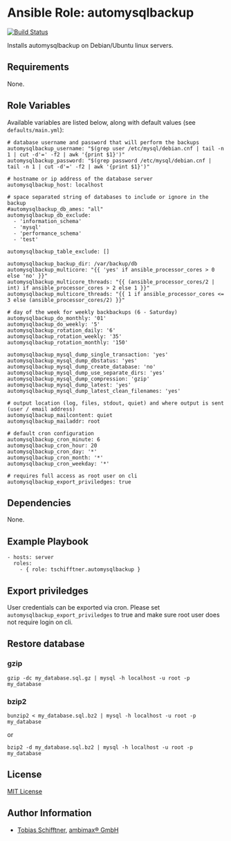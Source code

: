 # Ansible Role: automysqlbackup

[![Build Status](https://travis-ci.org/tschifftner/ansible-role-automysqlbackup.svg)](https://travis-ci.org/tschifftner/ansible-role-automysqlbackup)

Installs automysqlbackup on Debian/Ubuntu linux servers.

## Requirements

None.

## Role Variables

Available variables are listed below, along with default values (see `defaults/main.yml`):

    # database username and password that will perform the backups
    automysqlbackup_username: "$(grep user /etc/mysql/debian.cnf | tail -n 1 | cut -d'=' -f2 | awk '{print $1}')"
    automysqlbackup_password: "$(grep password /etc/mysql/debian.cnf | tail -n 1 | cut -d'=' -f2 | awk '{print $1}')"
    
    # hostname or ip address of the database server
    automysqlbackup_host: localhost
    
    # space separated string of databases to include or ignore in the backup
    #automysqlbackup_db_ames: "all"
    automysqlbackup_db_exclude:
      - 'information_schema'
      - 'mysql'
      - 'performance_schema'
      - 'test'
    
    automysqlbackup_table_exclude: []
    
    automysqlbackup_backup_dir: /var/backup/db
    automysqlbackup_multicore: "{{ 'yes' if ansible_processor_cores > 0 else 'no' }}"
    automysqlbackup_multicore_threads: "{{ (ansible_processor_cores/2 | int) if ansible_processor_cores > 2 else 1 }}"
    automysqlbackup_multicore_threads: "{{ 1 if ansible_processor_cores <= 3 else (ansible_processor_cores/2) }}"
    
    # day of the week for weekly backbackups (6 - Saturday)
    automysqlbackup_do_monthly: '01'
    automysqlbackup_do_weekly: '5'
    automysqlbackup_rotation_daily: '6'
    automysqlbackup_rotation_weekly: '35'
    automysqlbackup_rotation_monthly: '150'
    
    automysqlbackup_mysql_dump_single_transaction: 'yes'
    automysqlbackup_mysql_dump_dbstatus: 'yes'
    automysqlbackup_mysql_dump_create_database: 'no'
    automysqlbackup_mysql_dump_use_separate_dirs: 'yes'
    automysqlbackup_mysql_dump_compression: 'gzip'
    automysqlbackup_mysql_dump_latest: 'yes'
    automysqlbackup_mysql_dump_latest_clean_filenames: 'yes'
    
    # output location (log, files, stdout, quiet) and where output is sent (user / email address)
    automysqlbackup_mailcontent: quiet
    automysqlbackup_mailaddr: root
    
    # default cron configuration
    automysqlbackup_cron_minute: 6
    automysqlbackup_cron_hour: 20
    automysqlbackup_cron_day: '*'
    automysqlbackup_cron_month: '*'
    automysqlbackup_cron_weekday: '*'
    
    # requires full access as root user on cli
    automysqlbackup_export_priviledges: true


## Dependencies

None.

## Example Playbook

    - hosts: server
      roles:
        - { role: tschifftner.automysqlbackup }

## Export priviledges

User credentials can be exported via cron. Please set ```automysqlbackup_export_priviledges``` to true and make sure
root user does not require login on cli.


## Restore database

### gzip
```
gzip -dc my_database.sql.gz | mysql -h localhost -u root -p my_database
```

### bzip2
```
bunzip2 < my_database.sql.bz2 | mysql -h localhost -u root -p my_database
```
or
```
bzip2 -d my_database.sql.bz2 | mysql -h localhost -u root -p my_database
```

## License

[MIT License](http://choosealicense.com/licenses/mit/)

## Author Information

 - [Tobias Schifftner](https://twitter.com/tschifftner), [ambimax® GmbH](https://www.ambimax.de)